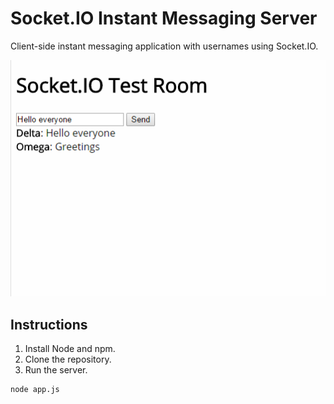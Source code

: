 # Socket.IO Instant Messaging Server 
 
Client-side instant messaging application with usernames using Socket.IO. 
 
 ![preview image](preview.png "Preview")
 
## Instructions 

 1. Install Node and npm.
 2. Clone the repository.
 3. Run the server.

 ```sh
 node app.js
 ```